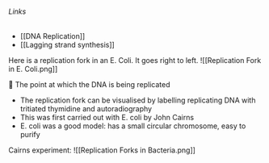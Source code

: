 ###### Links
- [[DNA Replication]]
- [[Lagging strand synthesis]]

Here is a replication fork in an E. Coli. It goes right to left.
![[Replication Fork in E. Coli.png]] 

 The point at which the DNA is being replicated
- The replication fork can be visualised by labelling replicating DNA with tritiated thymidine and autoradiography
- This was first carried out with E. coli by John Cairns
- E. coli was a good model: has a small circular chromosome, easy to purify

Cairns experiment:
![[Replication Forks in Bacteria.png]]